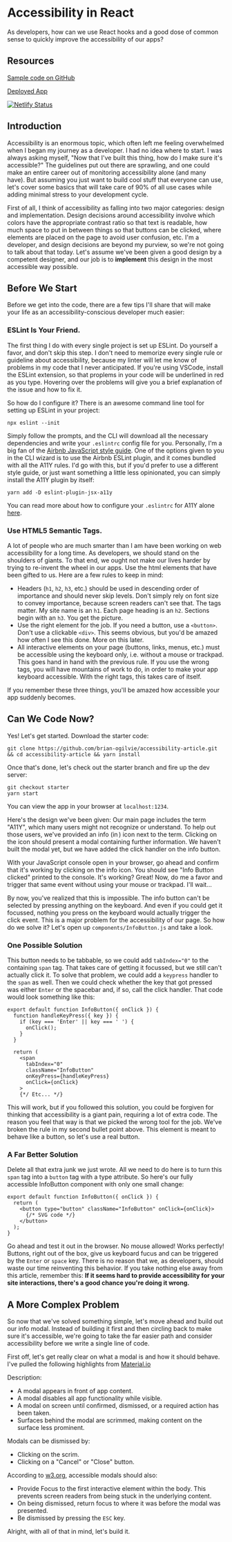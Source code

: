 # Accessibility in React

As developers, how can we use React hooks and a good dose of common sense to quickly improve the accessibility of our apps?

## Resources

[Sample code on GitHub](https://github.com/brian-ogilvie/accessibility-article)

[Deployed App](https://accessibility-hooks.netlify.com/)

[![Netlify Status](https://api.netlify.com/api/v1/badges/b5275cbe-3532-4b2e-b47d-d2cf9d884d3c/deploy-status)](https://app.netlify.com/sites/accessibility-hooks/deploys)

## Introduction

Accessibility is an enormous topic, which often left me feeling overwhelmed when I began my journey as a developer. I had no idea where to start. I was always asking myself, "Now that I've built this thing, how do I make sure it's accessible?" The guidelines put out there are sprawling, and one could make an entire career out of monitoring accessibility alone (and many have). But assuming you just want to build cool stuff that everyone can use, let's cover some basics that will take care of 90% of all use cases while adding minimal stress to your development cycle. 

First of all, I think of accessibility as falling into two major categories: design and implementation. Design decisions around accessibility involve which colors have the appropriate contrast ratio so that text is readable, how much space to put in between things so that buttons can be clicked, where elements are placed on the page to avoid user confusion, etc. I'm a developer, and design decisions are beyond my purview, so we're not going to talk about that today. Let's assume we've been given a good design by a competent designer, and our job is to **implement** this design in the most accessible way possible.

## Before We Start

Before we get into the code, there are a few tips I'll share that will make your life as an accessibility-conscious developer much easier:

### ESLint Is Your Friend.

The first thing I do with every single project is set up ESLint. Do yourself a favor, and don't skip this step. I don't need to memorize every single rule or guideline about accessibility, because my linter will let me know of problems in my code that I never anticipated. If you're using VSCode, install the ESLint extension, so that proplems in your code will be underlined in red as you type. Hovering over the problems will give you a brief explanation of the issue and how to fix it. 

So how do I configure it? There is an awesome command line tool for setting up ESLint in your project:

```
npx eslint --init
```

Simply follow the prompts, and the CLI will download all the necessary dependencies and write your `.eslintrc` config file for you. Personally, I'm a big fan of the [Airbnb JavaScript style guide](https://github.com/airbnb/javascript). One of the options given to you in the CLI wizard is to use the Airbnb ESLint plugin, and it comes bundled with all the A11Y rules. I'd go with this, but if you'd prefer to use a different style guide, or just want something a little less opinionated, you can simply install the A11Y plugin by itself:

```
yarn add -D eslint-plugin-jsx-a11y
```

You can read more about how to configure your `.eslintrc` for A11Y alone [here](https://www.npmjs.com/package/eslint-plugin-jsx-a11y).

### Use HTML5 Semantic Tags.

A lot of people who are much smarter than I am have been working on web accessibility for a long time. As developers, we should stand on the shoulders of giants. To that end, we ought not make our lives harder by trying to re-invent the wheel in our apps. Use the html elements that have been gifted to us. Here are a few rules to keep in mind:

- Headers (`h1`, `h2`, `h3`, etc.) should be used in descending order of importance and should never skip levels. Don't simply rely on font size to convey importance, because screen readers can't see that. The tags matter. My site name is an `h1`. Each page heading is an `h2`. Sections begin with an `h3`. You get the picture.
- Use the right element for the job. If you need a button, use a `<button>`. Don't use a clickable `<div>`. This seems obvious, but you'd be amazed how often I see this done. More on this later.
- All interactive elements on your page (buttons, links, menus, etc.) must be accessible using the keyboard only, i.e. without a mouse or trackpad. This goes hand in hand with the previous rule. If you use the wrong tags, you will have mountains of work to do, in order to make your app keyboard accessible. With the right tags, this takes care of itself. 

If you remember these three things, you'll be amazed how accessible your app suddenly becomes.

## Can We Code Now?

Yes! Let's get started. Download the starter code:

```
git clone https://github.com/brian-ogilvie/accessibility-article.git && cd accessibility-article && yarn install
```

Once that's done, let's check out the starter branch and fire up the dev server:

```
git checkout starter
yarn start
```

You can view the app in your browser at `localhost:1234`.

Here's the design we've been given: Our main page includes the term "A11Y", which many users might not recognize or understand. To help out those users, we've provided an info (<img src="https://res.cloudinary.com/brian-ogilvie/image/upload/v1580478144/Random%20GitHub/info-circle-solid.svg" alt="info " width="14" />) icon next to the term. Clicking on the icon should present a modal containing further information. We haven't built the modal yet, but we have added the click handler on the info button. 

With your JavaScript console open in your browser, go ahead and confirm that it's working by clicking on the info icon. You should see "Info Button clicked" printed to the console. It's working? Great! Now, do me a favor and trigger that same event without using your mouse or trackpad. I'll wait...

By now, you've realized that this is impossible. The info button can't be selected by pressing anything on the keyboard. And even if you could get it focussed, nothing you press on the keyboard would actually trigger the click event. This is a major problem for the accessibility of our page. So how do we solve it? Let's open up `components/InfoButton.js` and take a look.

### One Possible Solution

This button needs to be tabbable, so we could add `tabIndex="0"` to the containing `span` tag. That takes care of getting it focussed, but we still can't actually click it. To solve that problem, we could add a `keypress` handler to the `span` as well. Then we could check whether the key that got pressed was either `Enter` or the spacebar and, if so, call the click handler. That code would look something like this:

```
export default function InfoButton({ onClick }) {
  function handleKeyPress({ key }) {
    if (key === 'Enter' || key === ' ') {
      onClick();
    }
  }

  return (
    <span
      tabIndex="0"
      className="InfoButton"
      onKeyPress={handleKeyPress}
      onClick={onClick}
    >
    {*/ Etc... */}
```

This will work, but if you followed this solution, you could be forgiven for thinking that accessibility is a giant pain, requiring a lot of extra code. The reason you feel that way is that we picked the wrong tool for the job. We've broken the rule in my second bullet point above. This element is meant to behave like a button, so let's use a real button. 

### A Far Better Solution

Delete all that extra junk we just wrote. All we need to do here is to turn this `span` tag into a `button` tag with a type attribute. So here's our fully accessible InfoButton component with only one small change: 

```
export default function InfoButton({ onClick }) {
  return (
    <button type="button" className="InfoButton" onClick={onClick}>
      {/* SVG code */}
    </button>
  );
}
```

Go ahead and test it out in the browser. No mouse allowed! Works perfectly! Buttons, right out of the box, give us keyboard fucus and can be triggered by the `Enter` or `space` key. There is no reason that we, as developers, should waste our time reinventing this behavior. If you take nothing else away from this article, remember this: **If it seems hard to provide accessibility for your site interactions, there's a good chance you're doing it wrong.**

## A More Complex Problem

So now that we've solved something simple, let's move ahead and build out our info modal. Instead of building it first and then circling back to make sure it's accessible, we're going to take the far easier path and consider accessibility before we write a single line of code. 

First off, let's get really clear on what a modal is and how it should behave. I've pulled the following highlights from [Material.io](https://material.io)

Description:

- A modal appears in front of app content.
- A modal disables all app functionality while visible.
- A modal on screen until confirmed, dismissed, or a required action has been taken.
- Surfaces behind the modal are scrimmed, making content on the surface less prominent.

Modals can be dismissed by:

- Clicking on the scrim.
- Clicking on a "Cancel" or "Close" button.

According to [w3.org](https://www.w3.org/TR/wai-aria-practices/examples/dialog-modal/dialog.html), accessible modals should also:

- Provide Focus to the first interactive element within the body. This prevents screen readers from being stuck in the underlying content.
- On being dismissed, return focus to where it was before the modal was presented. 
- Be dismissed by pressing the `ESC` key.

Alright, with all of that in mind, let's build it. 